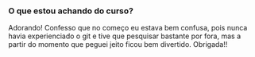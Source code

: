 ### O que estou achando do curso?

Adorando! Confesso que no começo eu estava bem confusa, pois nunca havia experienciado o git e tive que pesquisar bastante por fora, mas a partir do momento que peguei  jeito ficou bem divertido. Obrigada!!
